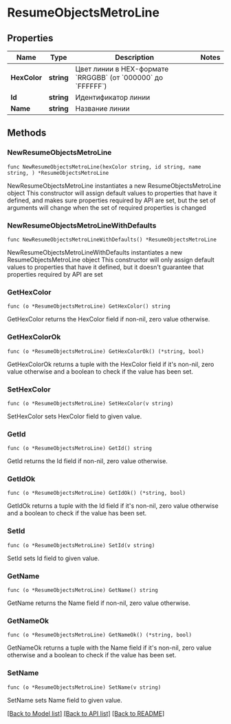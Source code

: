 # ResumeObjectsMetroLine

## Properties

Name | Type | Description | Notes
------------ | ------------- | ------------- | -------------
**HexColor** | **string** | Цвет линии в HEX-формате &#x60;RRGGBB&#x60; (от &#x60;000000&#x60; до &#x60;FFFFFF&#x60;) | 
**Id** | **string** | Идентификатор линии | 
**Name** | **string** | Название линии | 

## Methods

### NewResumeObjectsMetroLine

`func NewResumeObjectsMetroLine(hexColor string, id string, name string, ) *ResumeObjectsMetroLine`

NewResumeObjectsMetroLine instantiates a new ResumeObjectsMetroLine object
This constructor will assign default values to properties that have it defined,
and makes sure properties required by API are set, but the set of arguments
will change when the set of required properties is changed

### NewResumeObjectsMetroLineWithDefaults

`func NewResumeObjectsMetroLineWithDefaults() *ResumeObjectsMetroLine`

NewResumeObjectsMetroLineWithDefaults instantiates a new ResumeObjectsMetroLine object
This constructor will only assign default values to properties that have it defined,
but it doesn't guarantee that properties required by API are set

### GetHexColor

`func (o *ResumeObjectsMetroLine) GetHexColor() string`

GetHexColor returns the HexColor field if non-nil, zero value otherwise.

### GetHexColorOk

`func (o *ResumeObjectsMetroLine) GetHexColorOk() (*string, bool)`

GetHexColorOk returns a tuple with the HexColor field if it's non-nil, zero value otherwise
and a boolean to check if the value has been set.

### SetHexColor

`func (o *ResumeObjectsMetroLine) SetHexColor(v string)`

SetHexColor sets HexColor field to given value.


### GetId

`func (o *ResumeObjectsMetroLine) GetId() string`

GetId returns the Id field if non-nil, zero value otherwise.

### GetIdOk

`func (o *ResumeObjectsMetroLine) GetIdOk() (*string, bool)`

GetIdOk returns a tuple with the Id field if it's non-nil, zero value otherwise
and a boolean to check if the value has been set.

### SetId

`func (o *ResumeObjectsMetroLine) SetId(v string)`

SetId sets Id field to given value.


### GetName

`func (o *ResumeObjectsMetroLine) GetName() string`

GetName returns the Name field if non-nil, zero value otherwise.

### GetNameOk

`func (o *ResumeObjectsMetroLine) GetNameOk() (*string, bool)`

GetNameOk returns a tuple with the Name field if it's non-nil, zero value otherwise
and a boolean to check if the value has been set.

### SetName

`func (o *ResumeObjectsMetroLine) SetName(v string)`

SetName sets Name field to given value.



[[Back to Model list]](../README.md#documentation-for-models) [[Back to API list]](../README.md#documentation-for-api-endpoints) [[Back to README]](../README.md)


